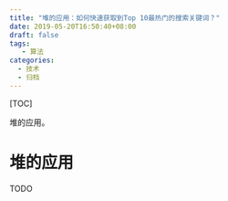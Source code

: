 ```yaml
---
title: "堆的应用：如何快速获取到Top 10最热门的搜索关键词？"
date: 2019-05-20T16:50:40+08:00
draft: false
tags: 
   - 算法
categories:
  - 技术
  - 归档
---
```


[TOC]

堆的应用。

<!--more-->

# 堆的应用

TODO